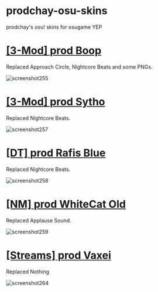 # prodchay-osu-skins
prodchay's osu! skins for osugame YEP

# [[3-Mod] prod Boop](https://1drv.ms/u/s!Akwf7KaZiBiMahNo3-aA3em8p1Q?e=ueUqKu)
Replaced Approach Circle, Nightcore Beats and some PNGs.

![screenshot255](https://user-images.githubusercontent.com/106108647/204843312-b9d38b57-5965-4c97-bbc3-031ab104ea56.jpg)

# [[3-Mod] prod Sytho](https://1drv.ms/u/s!Akwf7KaZiBiMgQNI9Xd4142E8N87?e=2Mk0zc)
Replaced Nightcore Beats.

![screenshot257](https://user-images.githubusercontent.com/106108647/204847540-e950d2ab-c8a1-43db-883a-e8c5acc192ce.jpg)

# [[DT] prod Rafis Blue](https://1drv.ms/u/s!Akwf7KaZiBiMahNo3-aA3em8p1Q?e=ueUqKu)
Replaced Nightcore Beats.

![screenshot258](https://user-images.githubusercontent.com/106108647/204848760-f4255d4b-6573-4e7e-987f-105c1c726412.jpg)

# [[NM] prod WhiteCat Old](https://1drv.ms/u/s!Akwf7KaZiBiMgRwCxgj5rnG0I-7i?e=sfBYNh)
Replaced Applause Sound.

![screenshot259](https://user-images.githubusercontent.com/106108647/204849307-29f3c256-5aa6-4db6-908e-1905eef6df8d.jpg)

# [[Streams] prod Vaxei](https://1drv.ms/u/s!Akwf7KaZiBiMgUQ-MTaRWhvzMstz?e=gzZnc9)
Replaced Nothing

![screenshot264](https://user-images.githubusercontent.com/106108647/204850030-216a14a8-fe14-48e7-8a8d-5448433c2a1b.jpg)
